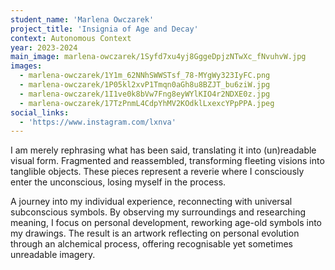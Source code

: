```yaml
---
student_name: 'Marlena Owczarek'
project_title: 'Insignia of Age and Decay'
context: Autonomous Context
year: 2023-2024
main_image: marlena-owczarek/1Syfd7xu4yj8GggeDpjzNTwXc_fNvuhvW.jpg
images:
  - marlena-owczarek/1Y1m_62NNhSWWSTsf_78-MYgWy323IyFC.png
  - marlena-owczarek/1P05kl2xvP1Tmqn0aGh8u8BZJT_bu6ziW.jpg
  - marlena-owczarek/1I1ve0k8bVw7Fng8eyWYlKIO4r2NDXE0z.jpg
  - marlena-owczarek/17TzPnmL4CdpYhMV2KOdklLxexcYPpPPA.jpeg
social_links:
  - 'https://www.instagram.com/lxnva'
---
```


I am merely rephrasing what has been said, translating it into (un)readable visual form. Fragmented and reassembled, transforming fleeting visions into tanglible objects.
These pieces represent a reverie where I consciously enter the unconscious, losing myself in the process.

A journey into my individual experience, reconnecting with universal subconscious symbols. By observing my surroundings and researching meaning, I focus on personal development, reworking age-old symbols into my drawings. The result is an artwork reflecting on personal evolution through an alchemical process, offering recognisable yet sometimes unreadable imagery.
